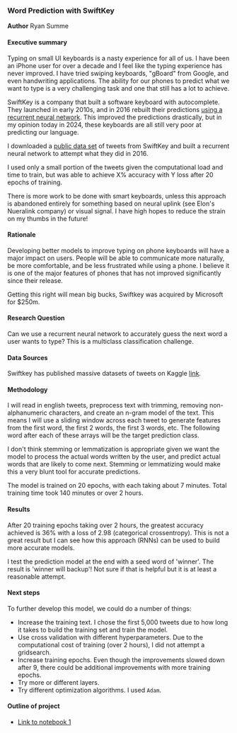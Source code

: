 ### Word Prediction with SwiftKey

**Author**
Ryan Summe

#### Executive summary
Typing on small UI keyboards is a nasty experience for all of us. I have been an iPhone user for over a decade and I feel like the typing experience has never improved. I have tried swiping keyboards, "gBoard" from Google, and even handwriting applications. The ability for our phones to predict what we want to type is a very challenging task and one that still has a lot to achieve.

SwiftKey is a company that built a software keyboard with autocomplete. They launched in early 2010s, and in 2016 rebuilt their predictions [using a recurrent neural network](https://www.forbes.com/sites/kevinmurnane/2016/09/26/why-swiftkeys-new-keyboard-with-an-artificial-neural-network-is-better-than-the-old-version/). This improved the predictions drastically, but in my opinion today in 2024, these keyboards are all still very poor at predicting our language.

I downloaded a [public data set](https://www.kaggle.com/datasets/crmercado/tweets-blogs-news-swiftkey-dataset-4million/data) of tweets from SwiftKey and built a recurrent neural network to attempt what they did in 2016.

I used only a small portion of the tweets given the computational load and time to train, but was able to achieve X% accuracy with Y loss after 20 epochs of training.

There is more work to be done with smart keyboards, unless this approach is abandoned entirely for something based on neural uplink (see Elon's Nueralink company) or visual signal. I have high hopes to reduce the strain on my thumbs in the future!

#### Rationale
Developing better models to improve typing on phone keyboards will have a major impact on users. People will be able to communicate more naturally, be more comfortable, and be less frustrated while using a phone. I believe it is one of the major features of phones that has not improved significantly since their release.

Getting this right will mean big bucks, Swiftkey was acquired by Microsoft for $250m.

#### Research Question
Can we use a recurrent neural network to accurately guess the next word a user wants to type? This is a multiclass classification challenge.

#### Data Sources
Swiftkey has published massive datasets of tweets on Kaggle [link](https://www.kaggle.com/datasets/crmercado/tweets-blogs-news-swiftkey-dataset-4million/data).

#### Methodology
I will read in english tweets, preprocess text with trimming, removing non-alphanumeric characters, and create an n-gram model of the text. This means I will use a sliding window across each tweet to generate features from the first word, the first 2 words, the first 3 words, etc. The following word after each of these arrays will be the target prediction class.

I don't think stemming or lemmatization is appropriate given we want the model to process the actual words written by the user, and predict actual words that are likely to come next. Stemming or lemmatizing would make this a very blunt tool for accurate predictions.

The model is trained on 20 epochs, with each taking about 7 minutes. Total training time took 140 minutes or over 2 hours.

#### Results
After 20 training epochs taking over 2 hours, the greatest accuracy achieved is 36% with a loss of 2.98 (categorical crossentropy). This is not a great result but I can see how this approach (RNNs) can be used to build more accurate models.

I test the prediction model at the end with a seed word of 'winner'. The result is 'winner will backup'! Not sure if that is helpful but it is at least a reasonable attempt.

#### Next steps
To further develop this model, we could do a number of things:
- Increase the training text. I chose the first 5,000 tweets due to how long it takes to build the training set and train the model.
- Use cross validation with different hyperparameters. Due to the computational cost of training (over 2 hours), I did not attempt a gridsearch.
- Increase training epochs. Even though the improvements slowed down after 9, there could be additional improvements with more training epochs.
- Try more or different layers.
- Try different optimization algorithms. I used `Adam`.

#### Outline of project

- [Link to notebook 1]()
